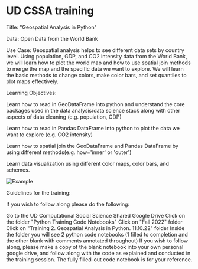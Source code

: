 # UD CSSA training

Title: "Geospatial Analysis in Python"

Data: Open Data from the World Bank

Use Case: Geospatial analysis helps to see different data sets by country level. Using population, GDP, and CO2 intensity data from the World Bank, we will learn how to plot the world map and how to use spatial join methods to merge the map and the specific data we want to explore. We will learn the basic methods to change colors, make color bars, and set quantiles to plot maps effectively.

Learning Objectives:

Learn how to read in GeoDataFrame into python and understand the core packages used in the data analysis/data science stack along with other aspects of data cleaning (e.g. population, GDP)

Learn how to read in Pandas DataFrame into python to plot the data we want to explore (e.g. CO2 intensity)

Learn how to spatial join the GeoDataFrame and Pandas DataFrame by using different methods(e.g. how='inner' or 'outer')

Learn data visualization using different color maps, color bars, and schemes.

![Example](https://github.com/kleeresearch/training/blob/main/images/train1.png)

Guidelines for the training:

If you wish to follow along please do the following:

Go to the UD Computational Social Science Shared Google Drive
Click on the folder "Python Training Code Notebooks"
Click on "Fall 2022" folder
Click on "Training 2. Geospatial Analysis in Python. 11.10.22" folder
Inside the folder you will see 2 python code notebooks (1 filled to completion and the other blank with comments annotated throughout) If you wish to follow along, please make a copy of the blank notebook into your own personal google drive, and follow along with the code as explained and conducted in the training session. The fully filled-out code notebook is for your reference.
